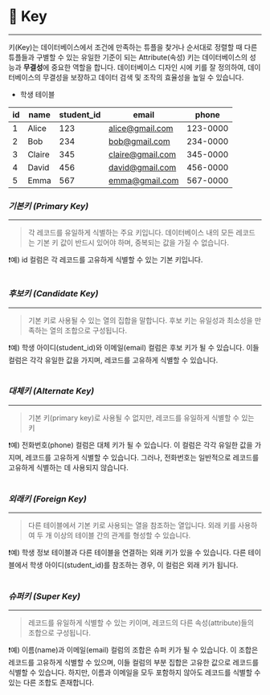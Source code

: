 # 🎯 Key
- - -
키(Key)는 데이터베이스에서 조건에 만족하는 튜플을 찾거나 순서대로 정렬할 때 다른 튜플들과 구별할 수 있는 유일한 기준이 되는 Attribute(속성)
키는 데이터베이스의 성능과 **무결성**에 중요한 역할을 합니다. 데이터베이스 디자인 시에 키를 잘 정의하여, 데이터베이스의 무결성을 보장하고 데이터 검색 및 조작의 효율성을 높일 수 있습니다.
<br>

* 학생 테이블

| id  | name   | student_id | email            | phone    |
|-----|--------|------------|------------------|----------|
| 1   | Alice  | 123        | alice@gmail.com  | 123-0000 |
| 2   | Bob    | 234        | bob@gmail.com    | 234-0000 |
| 3   | Claire | 345        | claire@gmail.com | 345-0000 |
| 4   | David  | 456        | david@gmail.com  | 456-0000 |
| 5   | Emma   | 567        | emma@gmail.com   | 567-0000 |


### **_기본키 (Primary Key)_**
- - -
> 각 레코드를 유일하게 식별하는 주요 키입니다. 데이터베이스 내의 모든 레코드는 기본 키 값이 반드시 있어야 하며, 중복되는 값을 가질 수 없습니다. <br>

❗️예) id 컬럼은 각 레코드를 고유하게 식별할 수 있는 기본 키입니다.
<br>
<br>
### **_후보키 (Candidate Key)_**
- - -
> 기본 키로 사용될 수 있는 열의 집합을 말합니다. 후보 키는 유일성과 최소성을 만족하는 열의 조합으로 구성됩니다. <br>

❗️예) 학생 아이디(student_id)와 이메일(email) 컬럼은 후보 키가 될 수 있습니다. 이들 컬럼은 각각 유일한 값을 가지며, 레코드를 고유하게 식별할 수 있습니다.
<br>
<br>
### **_대체키 (Alternate Key)_**
- - -
> 기본 키(primary key)로 사용될 수 없지만, 레코드를 유일하게 식별할 수 있는 키 <br>

❗️예) 전화번호(phone) 컬럼은 대체 키가 될 수 있습니다. 이 컬럼은 각각 유일한 값을 가지며, 레코드를 고유하게 식별할 수 있습니다. 그러나, 전화번호는 일반적으로 레코드를 고유하게 식별하는 데 사용되지 않습니다.
<br>
<br>
### **_외래키 (Foreign Key)_**
- - -
> 다른 테이블에서 기본 키로 사용되는 열을 참조하는 열입니다. 외래 키를 사용하여 두 개 이상의 테이블 간의 관계를 형성할 수 있습니다. <br>

❗️예) 학생 정보 테이블과 다른 테이블을 연결하는 외래 키가 있을 수 있습니다. 다른 테이블에서 학생 아이디(student_id)를 참조하는 경우, 이 컬럼은 외래 키가 됩니다.
<br>
<br>
### **_슈퍼키 (Super Key)_**
- - -
> 레코드를 유일하게 식별할 수 있는 키이며, 레코드의 다른 속성(attribute)들의 조합으로 구성됩니다.<br>

❗️예) 이름(name)과 이메일(email) 컬럼의 조합은 슈퍼 키가 될 수 있습니다. 이 조합은 레코드를 고유하게 식별할 수 있으며, 이들 컬럼의 부분 집합은 고유한 값으로 레코드를 식별할 수 있습니다. 하지만, 이름과 이메일을 모두 포함하지 않아도 레코드를 식별할 수 있는 다른 조합도 존재합니다.
<br>

